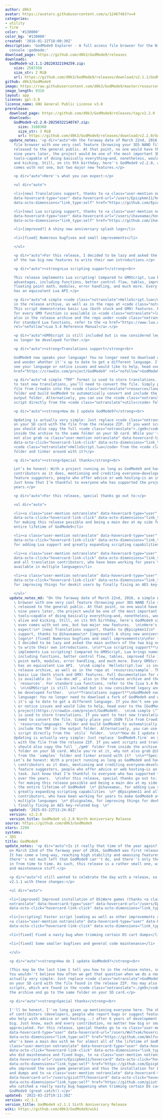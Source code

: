 ```yaml
---
author: d0k3
avatar: https://avatars.githubusercontent.com/u/12467483?v=4
categories:
- utility
- firm
color: '#130000'
color_bg: '#130000'
created: '2016-01-22T18:00:30Z'
description: 'GodMode9 Explorer - A full access file browser for the Nintendo 3DS
  console :godmode:'
download_page: https://github.com/d0k3/GodMode9/releases
downloads:
  GodMode9-v2.1.1-20220322194259.zip:
    size: 2587358
    size_str: 2 MiB
    url: https://github.com/d0k3/GodMode9/releases/download/v2.1.1/GodMode9-v2.1.1-20220322194259.zip
github: d0k3/GodMode9
image: https://raw.githubusercontent.com/d0k3/GodMode9/master/resources/logo.png
image_length: 9316
layout: app
license: gpl-3.0
license_name: GNU General Public License v3.0
prerelease:
  download_page: https://github.com/d0k3/GodMode9/releases/tag/v2.2.0
  downloads:
    GodMode9-v2.2.0-20250322140747.zip:
      size: 3180308
      size_str: 3 MiB
      url: https://github.com/d0k3/GodMode9/releases/download/v2.2.0/GodMode9-v2.2.0-20250322140747.zip
  update_notes: '<p dir="auto">On the faraway date of March 22nd, 2016, a simple ARM9-based
    file browser with one very cool feature (browsing your 3DS NAND file system) was
    released to the general public. At that point, no one would have thought that,
    nine years later, the project would be one of the most important 3DS homebrew
    tools—capable of doing basically everything—and, nonetheless, would still be alive
    and kicking. Still, on its 9th birthday, here''s GodMode9 v2.2.0, and it even
    comes with not one, but two major new features.</p>

    <p dir="auto">Here''s what you can expect:</p>

    <ul dir="auto">

    <li>[new] Translations support, thanks to <a class="user-mention notranslate"
    data-hovercard-type="user" data-hovercard-url="/users/Epicpkmn11/hovercard" data-octo-click="hovercard-link-click"
    data-octo-dimensions="link_type:self" href="https://github.com/Epicpkmn11">@Epicpkmn11</a></li>

    <li>[new] Lua scriping support, thanks to <a class="user-mention notranslate"
    data-hovercard-type="user" data-hovercard-url="/users/ihaveamac/hovercard" data-octo-click="hovercard-link-click"
    data-octo-dimensions="link_type:self" href="https://github.com/ihaveamac">@ihaveamac</a></li>

    <li>[improved?] A shiny new anniversary splash logo</li>

    <li>[fixed] Numerous bugfixes and small improvements</li>

    </ul>

    <p dir="auto">For this release, I decided to be lazy and asked the main authors
    of the two big new features to write their own introductions.</p>

    <p dir="auto"><strong>Lua scripting support</strong><br>

    This release implements Lua scripting! Compared to GM9Script, Lua brings numerous
    advantages, including functions, better control flow, tables, improved file I/O,
    floating point math, modules, error handling, and much more. Every GM9Script feature
    has an equivalent Lua API.</p>

    <p dir="auto">A simple <code class="notranslate">HelloScript.lua</code> is included
    in the release archive, as well as in the repo at <code class="notranslate">resources/sample</code>.
    This script demonstrates basic Lua (both stock and GM9) features. Full documentation
    for every GM9 function is available in <code class="notranslate">lua-doc.md</code>,
    also in the release archive and the repo under <code class="notranslate">resources</code>.
    For standard Lua functions, refer to the <a href="https://www.lua.org/manual/5.4/"
    rel="nofollow">Lua 5.4 Reference Manual</a>.</p>

    <p dir="auto">GM9Script is still included but is now considered legacy and will
    no longer be developed further.</p>

    <p dir="auto"><strong>Translations support</strong><br>

    GodMode9 now speaks your language! You no longer need to download a fork of GodMode9
    and wonder whether it''s up to date to get a different language. If you don’t
    see your language or notice issues and would like to help, head over to the <a
    href="https://crowdin.com/project/GodMode9" rel="nofollow">GodMode9 Crowdin project</a>.</p>

    <p dir="auto">A simple "TRF" format is used to store translations. If you want
    to test new translations, you’ll need to convert the file. Simply place your JSON
    file from Crowdin into the <code class="notranslate">resources/languages</code>
    folder and build GodMode9 to automatically convert and include the TRF in the
    output folder. Alternatively, you can use the <code class="notranslate">transriff.py</code>
    script directly from the <code class="notranslate">utils</code> folder.</p>

    <p dir="auto"><strong>How do I update GodMode9?</strong><br>

    Updating is actually very simple: Just replace <code class="notranslate">GodMode9.firm</code>
    on your SD card with the file from the release ZIP. If you want scripts and translations,
    you should also copy the full <code class="notranslate">./gm9</code> folder from
    inside the archive to the same folder on your SD card. While you''re at it, why
    not also grab <a class="user-mention notranslate" data-hovercard-type="user" data-hovercard-url="/users/ihaveamac/hovercard"
    data-octo-click="hovercard-link-click" data-octo-dimensions="link_type:self" href="https://github.com/ihaveamac">@ihaveamac</a>’s
    <code class="notranslate">HelloScript.lua</code> from the <code class="notranslate">samples</code>
    folder and tinker around with it?</p>

    <p dir="auto"><strong>Special thanks</strong><br>

    Let’s be honest: With a project running as long as GodMode9 and having as many
    contributors as it does, mentioning and crediting everyone—developers, bug reporters,
    feature suggesters, people who offer advice or web hosting—is an impossible task.
    Just know that I’m thankful to everyone who has supported the project over the
    years.</p>

    <p dir="auto">For this release, special thanks go out to:</p>

    <ul dir="auto">

    <li><a class="user-mention notranslate" data-hovercard-type="user" data-hovercard-url="/users/Wolfvak/hovercard"
    data-octo-click="hovercard-link-click" data-octo-dimensions="link_type:self" href="https://github.com/Wolfvak">@Wolfvak</a>,
    for making this release possible and being a main dev at my side for almost the
    entire lifetime of GodMode9</li>

    <li><a class="user-mention notranslate" data-hovercard-type="user" data-hovercard-url="/users/ihaveamac/hovercard"
    data-octo-click="hovercard-link-click" data-octo-dimensions="link_type:self" href="https://github.com/ihaveamac">@ihaveamac</a>,
    for adding Lua support and greatly expanding scripting capabilities</li>

    <li><a class="user-mention notranslate" data-hovercard-type="user" data-hovercard-url="/users/Epicpkmn11/hovercard"
    data-octo-click="hovercard-link-click" data-octo-dimensions="link_type:self" href="https://github.com/Epicpkmn11">@Epicpkmn11</a>
    and all translation contributors, who have been working for years to make GodMode9
    available in multiple languages</li>

    <li><a class="user-mention notranslate" data-hovercard-type="user" data-hovercard-url="/users/luigoalma/hovercard"
    data-octo-click="hovercard-link-click" data-octo-dimensions="link_type:self" href="https://github.com/luigoalma">@luigoalma</a>,
    for improving things for devkit users by finally fixing an AES key-related bug</li>

    </ul>'
  update_notes_md: "On the faraway date of March 22nd, 2016, a simple ARM9-based file\
    \ browser with one very cool feature (browsing your 3DS NAND file system) was\
    \ released to the general public. At that point, no one would have thought that,\
    \ nine years later, the project would be one of the most important 3DS homebrew\
    \ tools—capable of doing basically everything—and, nonetheless, would still be\
    \ alive and kicking. Still, on its 9th birthday, here's GodMode9 v2.2.0, and it\
    \ even comes with not one, but two major new features.  \n\nHere's what you can\
    \ expect:\n* [new] Translations support, thanks to @Epicpkmn11\n* [new] Lua scriping\
    \ support, thanks to @ihaveamac\n* [improved?] A shiny new anniversary splash\
    \ logo\n* [fixed] Numerous bugfixes and small improvements\n\nFor this release,\
    \ I decided to be lazy and asked the main authors of the two big new features\
    \ to write their own introductions. \n\n**Lua scripting support**\nThis release\
    \ implements Lua scripting! Compared to GM9Script, Lua brings numerous advantages,\
    \ including functions, better control flow, tables, improved file I/O, floating\
    \ point math, modules, error handling, and much more. Every GM9Script feature\
    \ has an equivalent Lua API.  \n\nA simple `HelloScript.lua` is included in the\
    \ release archive, as well as in the repo at `resources/sample`. This script demonstrates\
    \ basic Lua (both stock and GM9) features. Full documentation for every GM9 function\
    \ is available in `lua-doc.md`, also in the release archive and the repo under\
    \ `resources`. For standard Lua functions, refer to the [Lua 5.4 Reference Manual](https://www.lua.org/manual/5.4/).\
    \  \n\nGM9Script is still included but is now considered legacy and will no longer\
    \ be developed further.  \n\n**Translations support**\nGodMode9 now speaks your\
    \ language! You no longer need to download a fork of GodMode9 and wonder whether\
    \ it's up to date to get a different language. If you don’t see your language\
    \ or notice issues and would like to help, head over to the [GodMode9 Crowdin\
    \ project](https://crowdin.com/project/GodMode9).  \n\nA simple \"TRF\" format\
    \ is used to store translations. If you want to test new translations, you’ll\
    \ need to convert the file. Simply place your JSON file from Crowdin into the\
    \ `resources/languages` folder and build GodMode9 to automatically convert and\
    \ include the TRF in the output folder. Alternatively, you can use the `transriff.py`\
    \ script directly from the `utils` folder.  \n\n**How do I update GodMode9?**\n\
    Updating is actually very simple: Just replace `GodMode9.firm` on your SD card\
    \ with the file from the release ZIP. If you want scripts and translations, you\
    \ should also copy the full `./gm9` folder from inside the archive to the same\
    \ folder on your SD card. While you're at it, why not also grab @ihaveamac’s `HelloScript.lua`\
    \ from the `samples` folder and tinker around with it?  \n\n**Special thanks**\n\
    Let’s be honest: With a project running as long as GodMode9 and having as many\
    \ contributors as it does, mentioning and crediting everyone—developers, bug reporters,\
    \ feature suggesters, people who offer advice or web hosting—is an impossible\
    \ task. Just know that I’m thankful to everyone who has supported the project\
    \ over the years.  \n\nFor this release, special thanks go out to:  \n* @Wolfvak,\
    \ for making this release possible and being a main dev at my side for almost\
    \ the entire lifetime of GodMode9  \n* @ihaveamac, for adding Lua support and\
    \ greatly expanding scripting capabilities  \n* @Epicpkmn11 and all translation\
    \ contributors, who have been working for years to make GodMode9 available in\
    \ multiple languages  \n* @luigoalma, for improving things for devkit users by\
    \ finally fixing an AES key-related bug  \n"
  updated: '2025-03-22T13:24:01Z'
  version: v2.2.0
  version_title: GodMode9 v2.2.0 Ninth Anniversary Release
source: https://github.com/d0k3/GodMode9
stars: 2294
systems:
- 3DS
title: GodMode9
update_notes: '<p dir="auto">Is it really that time of the year again? Six years ago,
  on March 22nd of the faraway year of 2016, GodMode9 was first released to the public.
  It has come a long way, reaching high stability and amassing features. Right now,
  there''s not much left that GodMode9 can''t do, and there''s only the odd bug coming
  in from time to time. As such, this release is a rather small one, with only bugfixes
  and maintenance stuff.</p>

  <p dir="auto">I still wanted to celebrate the day with a release, so here is GodMode9
  v2.1.1 with these changes:</p>

  <ul dir="auto">

  <li>[improved] Improved installation of DSiWare games (thanks <a class="user-mention
  notranslate" data-hovercard-type="user" data-hovercard-url="/users/Epicpkmn11/hovercard"
  data-octo-click="hovercard-link-click" data-octo-dimensions="link_type:self" href="https://github.com/Epicpkmn11">@Epicpkmn11</a>)</li>

  <li>[scripting] Faster script loading as well as other improvements and fixes (thanks
  <a class="user-mention notranslate" data-hovercard-type="user" data-hovercard-url="/users/aspargas2/hovercard"
  data-octo-click="hovercard-link-click" data-octo-dimensions="link_type:self" href="https://github.com/aspargas2">@aspargas2</a>)</li>

  <li>[fixed] Fixed a nasty bug when trimming certain DS cart dumps</li>

  <li>[fixed] Some smaller bugfixes and general code maintenance</li>

  </ul>

  <p dir="auto"><strong>How do I update GodMode9?</strong><br>

  (This may be the last time I tell you how to in the release notes, so please remember)
  You wouldn''t believe how often we get that question when we do a new release. It''s
  actually very simple: Just replace <code class="notranslate">GodMode9.firm</code>
  on your SD card with the file found in the release ZIP. You may also want to update
  scripts, which are found in the <code class="notranslate">./gm9</code> folder inside
  the archive and go to the same folder on your SD card.</p>

  <p dir="auto"><strong>Special thanks</strong><br>

  I''ll be honest, I''ve long given up mentioning everyone here. The sheer number
  of contributors (developers, people who report bugs or suggest features, people
  who help with advice or web hosting...) after 6 years of development is just too
  big. Just know, each and every contribution, no matter how big or small is highly
  appreciated. For this release, special thanks go to <a class="user-mention notranslate"
  data-hovercard-type="user" data-hovercard-url="/users/Wolfvak/hovercard" data-octo-click="hovercard-link-click"
  data-octo-dimensions="link_type:self" href="https://github.com/Wolfvak">@Wolfvak</a>,
  who''s been a main dev with me for almost all of the lifetime of GodMode9, to <a
  class="user-mention notranslate" data-hovercard-type="user" data-hovercard-url="/users/aspargas2/hovercard"
  data-octo-click="hovercard-link-click" data-octo-dimensions="link_type:self" href="https://github.com/aspargas2">@aspargas2</a>
  who did maintenance and fixed bugs, to <a class="user-mention notranslate" data-hovercard-type="user"
  data-hovercard-url="/users/Epicpkmn11/hovercard" data-octo-click="hovercard-link-click"
  data-octo-dimensions="link_type:self" href="https://github.com/Epicpkmn11">@Epicpkmn11</a>,
  who improved the save game generation and thus the installation for DSiWare CIAs
  and dumps and to <a class="user-mention notranslate" data-hovercard-type="user"
  data-hovercard-url="/users/giiutfff/hovercard" data-octo-click="hovercard-link-click"
  data-octo-dimensions="link_type:self" href="https://github.com/giiutfff">@giiutfff</a>
  who catched a really nasty bug happening when trimming certain DS cart dumps in
  GodMode9 (great catch!).</p>'
updated: '2022-03-22T19:11:38Z'
version: v2.1.1
version_title: GodMode9 v2.1.1 Sixth Anniversary Release
wiki: https://github.com/d0k3/GodMode9/wiki
---
```

